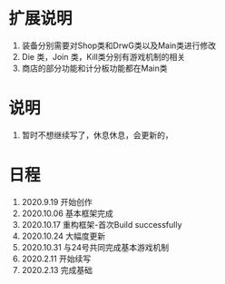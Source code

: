 # 扩展说明
1. 装备分别需要对Shop类和DrwG类以及Main类进行修改
2. Die 类，Join 类，Kill类分别有游戏机制的相关
3. 商店的部分功能和计分板功能都在Main类
# 说明
1. 暂时不想继续写了，休息休息，会更新的，
# 日程
1. 2020.9.19 开始创作
2. 2020.10.06 基本框架完成
3. 2020.10.17 重构框架-首次Build successfully
4. 2020.10.24 大幅度更新
5. 2020.10.31 与24号共同完成基本游戏机制
6. 2020.2.11 开始续写
7. 2020.2.13 完成基础
